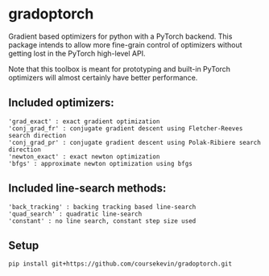 # gradoptorch
Gradient based optimizers for python with a PyTorch backend. This package intends to allow more fine-grain control of optimizers without getting lost in the PyTorch high-level API.

Note that this toolbox is meant for prototyping and built-in PyTorch optimizers will almost certainly have better performance.

## Included optimizers:
    'grad_exact' : exact gradient optimization
    'conj_grad_fr' : conjugate gradient descent using Fletcher-Reeves search direction
    'conj_grad_pr' : conjugate gradient descent using Polak-Ribiere search direction
    'newton_exact' : exact newton optimization
    'bfgs' : approximate newton optimization using bfgs

## Included line-search methods:
    'back_tracking' : backing tracking based line-search
    'quad_search' : quadratic line-search
    'constant' : no line search, constant step size used

## Setup
```bash
pip install git+https://github.com/coursekevin/gradoptorch.git
```
